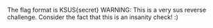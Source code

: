 The flag format is KSUS{secret} WARNING: This is a very sus reverse challenge. Consider the fact that this is an insanity check! :)
